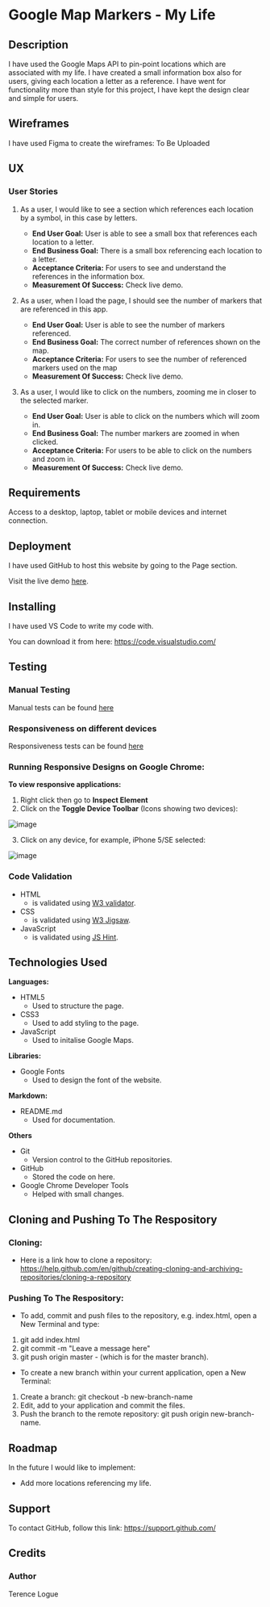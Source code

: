 # Google Map Markers - My Life

## Description

I have used the Google Maps API to pin-point locations which are associated with my life. I have created a small information box also for users, giving each location a letter as a reference. I have went for functionality more than style for this project, I have kept the design clear and simple for users.

## Wireframes

I have used Figma to create the wireframes: To Be Uploaded

## UX

### User Stories

1. As a user, I would like to see a section which references each location by a symbol, in this case by letters.

   - **End User Goal:** User is able to see a small box that references each location to a letter.
   - **End Business Goal:** There is a small box referencing each location to a letter.
   - **Acceptance Criteria:** For users to see and understand the references in the information box.
   - **Measurement Of Success:** Check live demo.

2. As a user, when I load the page, I should see the number of markers that are referenced in this app.

   - **End User Goal:** User is able to see the number of markers referenced.
   - **End Business Goal:** The correct number of references shown on the map.
   - **Acceptance Criteria:** For users to see the number of referenced markers used on the map
   - **Measurement Of Success:** Check live demo.

3. As a user, I would like to click on the numbers, zooming me in closer to the selected marker.
   - **End User Goal:** User is able to click on the numbers which will zoom in.
   - **End Business Goal:** The number markers are zoomed in when clicked.
   - **Acceptance Criteria:** For users to be able to click on the numbers and zoom in.
   - **Measurement Of Success:** Check live demo.

## Requirements

Access to a desktop, laptop, tablet or mobile devices and internet connection.

## Deployment

I have used GitHub to host this website by going to the Page section.

Visit the live demo [here](https://terencecistudent.github.io/Google-Maps-My-Life/).

## Installing

I have used VS Code to write my code with.

You can download it from here: https://code.visualstudio.com/

## Testing

### Manual Testing

Manual tests can be found [here](https://github.com/terencecistudent/Google-Maps-My-Life/blob/main/testing/Manual_Tests.pdf)

### Responsiveness on different devices

Responsiveness tests can be found [here](https://github.com/terencecistudent/Google-Maps-My-Life/blob/main/testing/Screen_Responsiveness.pdf)

### Running Responsive Designs on Google Chrome:

**To view responsive applications:**

1. Right click then go to **Inspect Element**
2. Click on the **Toggle Device Toolbar** (Icons showing two devices):

![image](https://user-images.githubusercontent.com/48124466/68051275-f2ebf500-fcde-11e9-8b3a-adc7abc16c5f.png)

3. Click on any device, for example, iPhone 5/SE selected:

![image](https://user-images.githubusercontent.com/48124466/68051467-5aa24000-fcdf-11e9-8666-d29f1afa8955.png)

### Code Validation

- HTML
  - is validated using [W3 validator](https://validator.w3.org/).
- CSS
  - is validated using [W3 Jigsaw](https://jigsaw.w3.org/css-validator/).
- JavaScript
  - is validated using [JS Hint](https://jshint.com/).

## Technologies Used

**Languages:**

- HTML5
  - Used to structure the page.
- CSS3
  - Used to add styling to the page.
- JavaScript
  - Used to initalise Google Maps.

**Libraries:**

- Google Fonts
  - Used to design the font of the website.

**Markdown:**

- README.md
  - Used for documentation.

**Others**

- Git
  - Version control to the GitHub repositories.
- GitHub
  - Stored the code on here.
- Google Chrome Developer Tools
  - Helped with small changes.

## Cloning and Pushing To The Respository

### Cloning:

- Here is a link how to clone a repository:
  https://help.github.com/en/github/creating-cloning-and-archiving-repositories/cloning-a-repository

### Pushing To The Respository:

- To add, commit and push files to the repository, e.g. index.html, open a New Terminal and type:

1. git add index.html
2. git commit -m "Leave a message here"
3. git push origin master - (which is for the master branch).

- To create a new branch within your current application, open a New Terminal:

1. Create a branch: git checkout -b new-branch-name
2. Edit, add to your application and commit the files.
3. Push the branch to the remote repository: git push origin new-branch-name.

## Roadmap

In the future I would like to implement:

- Add more locations referencing my life.

## Support

To contact GitHub, follow this link: https://support.github.com/

## Credits

### Author

Terence Logue
